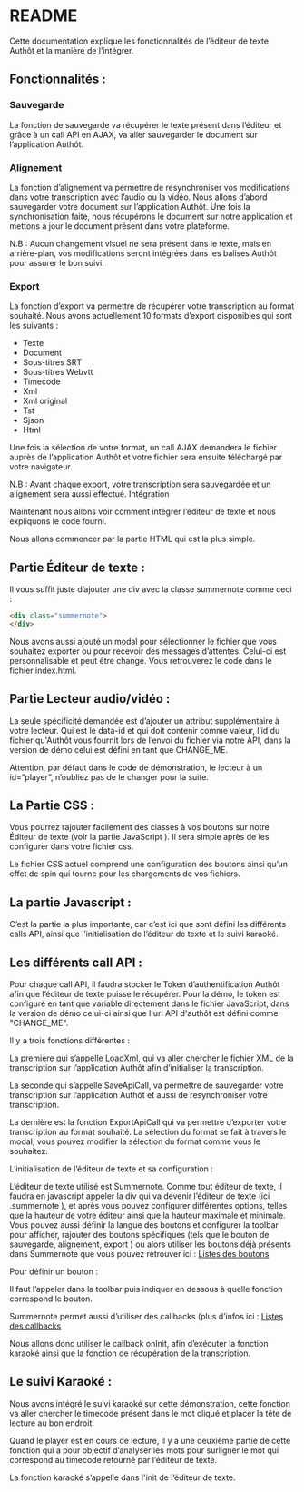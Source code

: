 # README

Cette documentation explique les fonctionnalités de l’éditeur de texte Authôt et la manière de l’intégrer.

## Fonctionnalités : 

### Sauvegarde

La fonction de sauvegarde va récupérer le texte présent dans l’éditeur et grâce à un call API en AJAX, va aller sauvegarder le document sur l’application Authôt.

### Alignement

La fonction d’alignement va permettre de resynchroniser vos modifications dans votre transcription avec l’audio ou la vidéo. Nous allons d’abord sauvegarder votre document sur l’application Authôt. Une fois la synchronisation faite, nous récupérons le document sur notre application et mettons à jour le document présent dans votre plateforme.

N.B : Aucun changement visuel ne sera présent dans le texte, mais en arrière-plan, vos modifications seront intégrées dans les balises Authôt pour assurer le bon suivi.

### Export

La fonction d’export va permettre de récupérer votre transcription au format souhaité. Nous avons actuellement 10 formats d’export disponibles qui sont les suivants :

* Texte 
* Document 
* Sous-titres SRT 
* Sous-titres Webvtt
* Timecode 
* Xml 
* Xml original 
* Tst 
* Sjson 
* Html 

Une fois la sélection de votre format, un call AJAX demandera le fichier auprès de l’application Authôt et votre fichier sera ensuite téléchargé par votre navigateur.

N.B : Avant chaque export, votre transcription sera sauvegardée et un alignement sera aussi effectué.
Intégration

Maintenant nous allons voir comment intégrer l’éditeur de texte et nous expliquons le code fourni.

Nous allons commencer par la partie HTML qui est la plus simple.

## Partie Éditeur de texte :

Il vous suffit juste d’ajouter une div avec la classe summernote comme ceci : 
```html
<div class="summernote">
</div>
```

Nous avons aussi ajouté un modal pour sélectionner le fichier que vous souhaitez exporter ou pour recevoir des messages d’attentes. Celui-ci est personnalisable et peut être changé. Vous retrouverez le code dans le fichier index.html.

## Partie Lecteur audio/vidéo :

La seule spécificité demandée est d’ajouter un attribut supplémentaire à votre lecteur. Qui est le data-id et qui doit contenir comme valeur, l’id du fichier qu'Authôt vous fournit lors de l’envoi du fichier via notre API, dans la version de démo celui est défini en tant que CHANGE_ME.

Attention, par défaut dans le code de démonstration, le lecteur à un id=”player”, n’oubliez pas de le changer pour la suite.

## La Partie CSS : 

Vous pourrez rajouter facilement des classes à vos boutons sur notre Éditeur de texte (voir la partie JavaScript ). Il sera simple après de les configurer dans votre fichier css.

Le fichier CSS actuel comprend une configuration des boutons ainsi qu’un effet de spin qui tourne pour les chargements de vos fichiers.

## La partie Javascript :

C’est la partie la plus importante, car c’est ici que sont défini les différents calls API, ainsi que l’initialisation de l’éditeur de texte et le suivi karaoké.

## Les différents call API :

Pour chaque call API, il faudra stocker le Token d’authentification Authôt afin que l’éditeur de texte puisse le récupérer. Pour la démo, le token est configuré en tant que variable directement dans le fichier JavaScript, dans la version de démo celui-ci ainsi que l'url API d'authôt est défini comme "CHANGE_ME".

Il y a trois fonctions différentes : 

La première qui s’appelle LoadXml, qui va aller chercher le fichier XML de la transcription sur l’application Authôt afin d’initialiser la transcription.

La seconde qui s’appelle SaveApiCall, va permettre de sauvegarder votre transcription sur l’application Authôt et aussi de resynchroniser votre transcription.

La dernière est la fonction ExportApiCall qui va permettre d’exporter votre transcription au format souhaité. La sélection du format se fait à travers le modal, vous pouvez modifier la sélection du format comme vous le souhaitez.

L’initialisation de l’éditeur de texte et sa configuration : 

L’éditeur de texte utilisé est Summernote. Comme tout éditeur de texte, il faudra en javascript appeler la div qui va devenir l’éditeur de texte (ici .summernote ), et après vous pouvez configurer différentes options, telles que la hauteur de votre éditeur ainsi que la hauteur maximale et minimale. Vous pouvez aussi définir la langue des boutons et configurer la toolbar pour afficher, rajouter des boutons spécifiques (tels que le bouton de sauvegarde, alignement, export ) ou alors utiliser les boutons déjà présents dans Summernote que vous pouvez retrouver ici : [Listes des boutons](http://summernote.org/deep-dive/#custom-toolbar-popover)

Pour définir un bouton : 

Il faut l’appeler dans la toolbar puis indiquer en dessous à quelle fonction correspond le bouton.

Summernote permet aussi d’utiliser des callbacks (plus d’infos ici : [Listes des callbacks](http://summernote.org/deep-dive/#callbacks )

Nous allons donc utiliser le callback onInit, afin d’exécuter la fonction karaoké ainsi que la fonction de récupération de la transcription. 

## Le suivi Karaoké : 

Nous avons intégré le suivi karaoké sur cette démonstration, cette fonction va aller chercher le timecode présent dans le mot cliqué et placer la tête de lecture au bon endroit.

Quand le player est en cours de lecture, il y a une deuxième partie de cette fonction qui a pour objectif d’analyser les mots pour surligner le mot qui correspond au timecode retourné par l’éditeur de texte.

La fonction karaoké s’appelle dans l'init de l’éditeur de texte.
